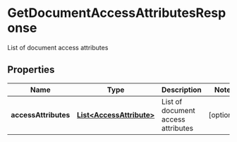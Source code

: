 

# GetDocumentAccessAttributesResponse

List of document access attributes

## Properties

| Name | Type | Description | Notes |
|------------ | ------------- | ------------- | -------------|
|**accessAttributes** | [**List&lt;AccessAttribute&gt;**](AccessAttribute.md) | List of document access attributes |  [optional] |



